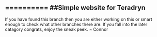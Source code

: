========== 
##Simple website for Teradryn
----------

If you have found this branch then you are either working on this or smart enough to check what other branches there are. If you fall into the later catagory congrats, enjoy the sneak peek. ~ Connor